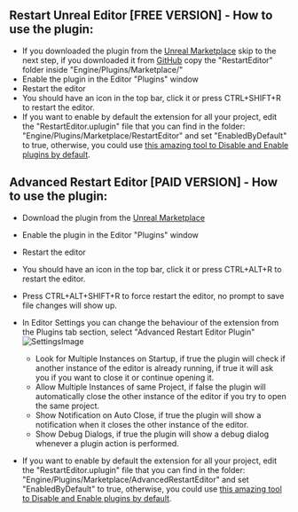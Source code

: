 ## **Restart Unreal Editor [FREE VERSION] - How to use the plugin:**
- If you downloaded the plugin from the [Unreal Marketplace](https://marketplace-website-node-launcher-prod.ol.epicgames.com/ue/marketplace/en-US/product/restart-editor-01) skip to the next step, if you downloaded it from [GitHub](https://github.com/Ares9323/Restart-Unreal-Engine-Editor-Plugin/releases) copy the "RestartEditor" folder inside "Engine/Plugins/Marketplace/"
- Enable the plugin in the Editor "Plugins" window
- Restart the editor
- You should have an icon in the top bar, click it or press CTRL+SHIFT+R to restart the editor.
- If you want to enable by default the extension for all your project, edit the "RestartEditor.uplugin" file that you can find in the folder: "Engine/Plugins/Marketplace/RestartEditor" and set "EnabledByDefault" to true, otherwise, you could use [this amazing tool to Disable and Enable plugins by default](https://github.com/DarknessFX/UEPlugins_DisableDefault).

## **Advanced Restart Editor [PAID VERSION] - How to use the plugin:**
- Download the plugin from the [Unreal Marketplace](https://unrealengine.com/marketplace/en-US/product/dbe5d2a00fa541b2917ae5c987ff5d62)
- Enable the plugin in the Editor "Plugins" window
- Restart the editor
- You should have an icon in the top bar, click it or press CTRL+ALT+R to restart the editor.
- Press CTRL+ALT+SHIFT+R to force restart the editor, no prompt to save file changes will show up.
- In Editor Settings you can change the behaviour of the extension from the Plugins tab section, select "Advanced Restart Editor Plugin"
![SettingsImage](https://github.com/Ares9323/Restart-Unreal-Engine-Editor-Plugin/blob/master/Pictures/Settings.png)
  - Look for Multiple Instances on Startup, if true the plugin will check if another instance of the editor is already running, if true it will ask you if you want to close it or continue opening it.
  - Allow Multiple Instances of same Project, if false the plugin will automatically close the other instance of the editor if you try to open the same project.
  - Show Notification on Auto Close, if true the plugin will show a notification when it closes the other instance of the editor.
  - Show Debug Dialogs, if true the plugin will show a debug dialog whenever a plugin action is performed.

- If you want to enable by default the extension for all your project, edit the "RestartEditor.uplugin" file that you can find in the folder: "Engine/Plugins/Marketplace/AdvancedRestartEditor" and set "EnabledByDefault" to true, otherwise, you could use [this amazing tool to Disable and Enable plugins by default](https://github.com/DarknessFX/UEPlugins_DisableDefault).




